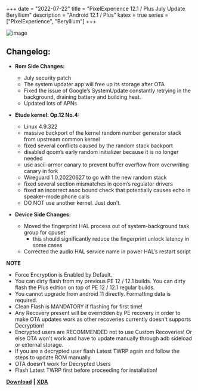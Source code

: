 +++
date = "2022-07-22"
title = "PixelExperience 12.1 / Plus July Update Beryllium"
description = "Android 12.1 / Plus"
katex = true
series = ["PixelExperience", "Beryllium"]
+++

![image](https://i.ibb.co/hc3vHzV/PE12-RGB.png)

## Changelog:
* **Rom Side Changes:**
    * July security patch
    * The system updater app will free up its storage after OTA
    * Fixed the issue of Google’s SystemUpdate constantly retrying in the background, draining battery and building heat.
    * Updated lots of APNs

* **Etude kernel: Op.12 No.4:**
    * Linux 4.9.322
    * massive backport of the kernel random number generator stack from upstream common kernel
    * fixed several conflicts caused by the random stack backport
    * disabled qcom’s early random initializer because it is no longer needed
    * use ascii-armor canary to prevent buffer overflow from overwriting canary in fork
    * Wireguard 1.0.20220627 to go with the new random stack
    * fixed several section mismatches in qcom’s regulator drivers
    * fixed an incorrect asoc bound check that potentially causes echo in speaker-mode phone calls
    * DO NOT use another kernel. Just don’t.

* **Device Side Changes:**
    * Moved the fingerprint HAL process out of system-background task group for cpuset
        * this should significantly reduce the fingerprint unlock latency in some cases
    * Corrected the audio HAL service name in power HAL’s restart script

**NOTE**
* Force Encryption is Enabled by Default.
* You can dirty flash from my previous PE 12 / 12.1 builds. You can dirty flash the Plus edition on top of PE 12 / 12.1 regular builds.
* You cannot upgrade from android 11 directly. Formatting data is required.
* Clean Flash is MANDATORY if flashing for first time!
* Any Recovery present will be overridden by PE recovery in order to make OTA updates work as other recoveries currently doesn't supports Decryption!
* Encrypted users are RECOMMENDED not to use Custom Recoveries! Or else OTA won't work and have to update manually through adb sideload or external storage.
* If you are a decrypted user flash Latest TWRP again and follow the steps to update ROM manually.
* OTA doesn't work for Decrypted Users
* Flash Latest TWRP first before proceeding for installation!

[**Download**](https://download.pixelexperience.org/beryllium) **|** [**XDA**](https://forum.xda-developers.com/t/rom-official-12-0-beryllium-pixel-experience-aosp-2022-01-19.4390697/)